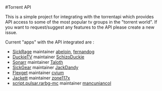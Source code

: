 #Torrent API

This is a simple project for integrating with the torrentapi which provides API access to some of the most popular tv groups in the "torrent world". 
If you want to request/suggest any features to the API please create a new issue.  

Current "apps" with the API integrated are :  
* [SickRage](https://github.com/SiCKRAGETV/SickRage) maintainer [abeloin](https://github.com/abeloin), [fernandog](https://github.com/fernandog)
* [DuckieTV](https://github.com/SchizoDuckie/DuckieTV) maintainer [SchizoDuckie](https://github.com/SchizoDuckie)
* [Sonarr](https://github.com/Sonarr/Sonarr) maintainer [Taloth](https://github.com/Taloth)
* [SickGear](https://github.com/SickGear/SickGear) maintainer [JackDandy](https://github.com/JackDandy)
* [Flexget](https://github.com/Flexget/Flexget) maintainer [cvium](https://github.com/cvium)
* [Jackett](https://github.com/zone117x/Jackett) maintainer [zone117x](https://github.com/zone117x)
* [script.pulsar.rarbg-mc](https://github.com/mancuniancol/script.pulsar.rarbg-mc) maintainer [mancuniancol](https://github.com/mancuniancol)
